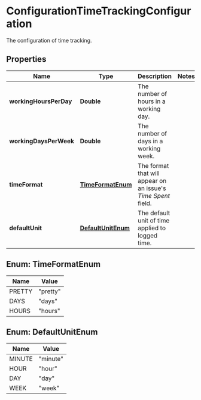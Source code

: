 

# ConfigurationTimeTrackingConfiguration

The configuration of time tracking.

## Properties

| Name | Type | Description | Notes |
|------------ | ------------- | ------------- | -------------|
|**workingHoursPerDay** | **Double** | The number of hours in a working day. |  |
|**workingDaysPerWeek** | **Double** | The number of days in a working week. |  |
|**timeFormat** | [**TimeFormatEnum**](#TimeFormatEnum) | The format that will appear on an issue&#39;s *Time Spent* field. |  |
|**defaultUnit** | [**DefaultUnitEnum**](#DefaultUnitEnum) | The default unit of time applied to logged time. |  |



## Enum: TimeFormatEnum

| Name | Value |
|---- | -----|
| PRETTY | &quot;pretty&quot; |
| DAYS | &quot;days&quot; |
| HOURS | &quot;hours&quot; |



## Enum: DefaultUnitEnum

| Name | Value |
|---- | -----|
| MINUTE | &quot;minute&quot; |
| HOUR | &quot;hour&quot; |
| DAY | &quot;day&quot; |
| WEEK | &quot;week&quot; |



